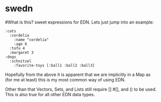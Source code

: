swedn
=====



#What is this? 
sweet expressions for EDN. Lets just jump into an example:

    :cats
      :cordelia
        :name "cordelia"
        :age 6
      :tofu 4
      :margaret 3
    :dogs
      :schnitzel
        :favorite-toys [:ball1 :ball2 :ball3]
      
Hopefully from the above it is apparent that we are implicitly in a Map as (for me at least) this is my most common way of using EDN. 

Other than that Vectors, Sets, and Lists still require [] #[], and () to be used. This is also true for all other EDN data types. 

